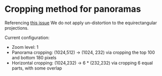 # Cropping method for panoramas

Referencing [this issue](https://github.com/gmberton/CosPlace/issues/43)
We do not apply un-distortion to the equirectangular projections.

Current configuration:

- Zoom level: 1
- Panorama cropping: (1024,512) -> (1024, 232) via cropping the top 100 and bottom 180 pixels
- Horizontal cropping: (1024,232) -> 6 \* (232,232) via cropping 6 equal parts, with some overlap
